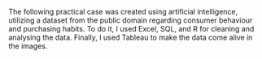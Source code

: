 The following practical case was created using artificial intelligence, utilizing a dataset from the public domain regarding consumer behaviour and purchasing habits. To do it, I used Excel, SQL, and R for cleaning and analysing the data. Finally, I used Tableau to make the data come alive in the images.
